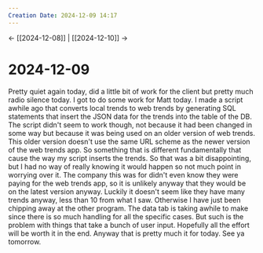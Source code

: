 ```yaml
---
Creation Date: 2024-12-09 14:17
---
```


<- [[2024-12-08]] | [[2024-12-10]]  ->

# 2024-12-09
Pretty quiet again today, did a little bit of work for the client but pretty
much radio silence today. I got to do some work for Matt today. I made a script
awhile ago that converts local trends to web trends by generating SQL statements
that insert the JSON data for the trends into the table of the DB. The script
didn't seem to work though, not because it had been changed in some way but
because it was being used on an older version of web trends. This older version
doesn't use the same URL scheme as the newer version of the web trends app. So
something that is different fundamentally that cause the way my script inserts
the trends. So that was a bit disappointing, but I had no way of really knowing
it would happen so not much point in worrying over it. The company this was for
didn't even know they were paying for the web trends app, so it is unlikely
anyway that they would be on the latest version anyway. Luckily it doesn't seem
like they have many trends anyway, less than 10 from what I saw. Otherwise I
have just been chipping away at the other program. The data tab is taking awhile
to make since there is so much handling for all the specific cases. But such is
the problem with things that take a bunch of user input. Hopefully all the
effort will be worth it in the end. Anyway that is pretty much it for today. See
ya tomorrow.